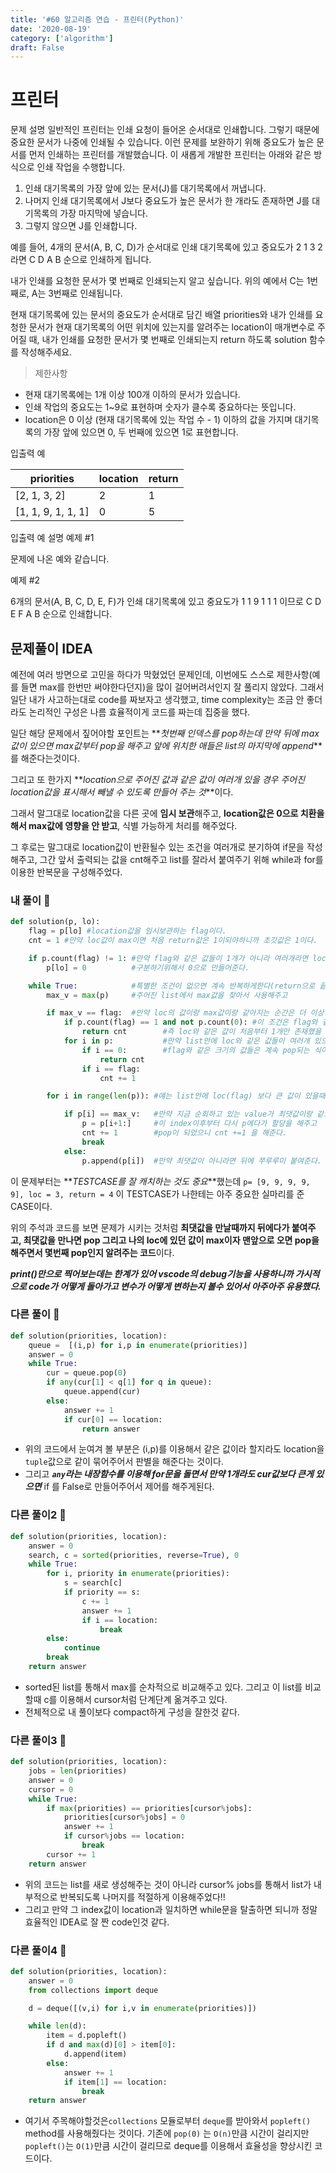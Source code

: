```yaml
---
title: '#60 알고리즘 연습 - 프린터(Python)'
date: '2020-08-19'
category: ['algorithm']
draft: False
---
```


# 프린터

문제 설명
일반적인 프린터는 인쇄 요청이 들어온 순서대로 인쇄합니다. 그렇기 때문에 중요한 문서가 나중에 인쇄될 수 있습니다. 이런 문제를 보완하기 위해 중요도가 높은 문서를 먼저 인쇄하는 프린터를 개발했습니다. 이 새롭게 개발한 프린터는 아래와 같은 방식으로 인쇄 작업을 수행합니다.

1. 인쇄 대기목록의 가장 앞에 있는 문서(J)를 대기목록에서 꺼냅니다.
2. 나머지 인쇄 대기목록에서 J보다 중요도가 높은 문서가 한 개라도 존재하면 J를 대기목록의 가장 마지막에 넣습니다.
3. 그렇지 않으면 J를 인쇄합니다.

예를 들어, 4개의 문서(A, B, C, D)가 순서대로 인쇄 대기목록에 있고 중요도가 2 1 3 2 라면 C D A B 순으로 인쇄하게 됩니다.

내가 인쇄를 요청한 문서가 몇 번째로 인쇄되는지 알고 싶습니다. 위의 예에서 C는 1번째로, A는 3번째로 인쇄됩니다.

현재 대기목록에 있는 문서의 중요도가 순서대로 담긴 배열 priorities와 내가 인쇄를 요청한 문서가 현재 대기목록의 어떤 위치에 있는지를 알려주는 location이 매개변수로 주어질 때, 내가 인쇄를 요청한 문서가 몇 번째로 인쇄되는지 return 하도록 solution 함수를 작성해주세요.

> 제한사항

-   현재 대기목록에는 1개 이상 100개 이하의 문서가 있습니다.
-   인쇄 작업의 중요도는 1~9로 표현하며 숫자가 클수록 중요하다는 뜻입니다.
-   location은 0 이상 (현재 대기목록에 있는 작업 수 - 1) 이하의 값을 가지며 대기목록의 가장 앞에 있으면 0, 두 번째에 있으면 1로 표현합니다.

입출력 예

| priorities         | location | return |
| ------------------ | -------- | ------ |
| [2, 1, 3, 2]       | 2        | 1      |
| [1, 1, 9, 1, 1, 1] | 0        | 5      |

입출력 예 설명
예제 #1

문제에 나온 예와 같습니다.

예제 #2

6개의 문서(A, B, C, D, E, F)가 인쇄 대기목록에 있고 중요도가 1 1 9 1 1 1 이므로 C D E F A B 순으로 인쇄합니다.

## 문제풀이 IDEA

예전에 여러 방면으로 고민을 하다가 막혔었던 문제인데, 이번에도 스스로 제한사항(예를 들면 max를 한번만 써야한다던지)을 많이 걸어버려서인지 잘 풀리지 않았다.
그래서 일단 내가 사고하는대로 code를 짜보자고 생각했고, time complexity는 조금 안 좋더라도 논리적인 구성은 나름 효율적이게 코드를 짜는데 집중을 했다.

일단 해당 문제에서 짚어야할 포인트는 **_첫번째 인덱스를 pop하는데 만약 뒤에 max값이 있으면 max값부터 pop을 해주고 앞에 위치한 애들은 list의 마지막에 append_**를 해준다는것이다.

그리고 또 한가지 **_location으로 주어진 값과 같은 값이 여러개 있을 경우 주어진 location값을 표시해서 빼낼 수 있도록 만들어 주는 것_**이다.

그래서 말그대로 location값을 다른 곳에 **임시 보관**해주고, **location값은 0으로 치환을해서 max값에 영향을 안 받고**, 식별 가능하게 처리를 해주었다.

그 후로는 말그대로 location값이 반환될수 있는 조건을 여러개로 분기하여 if문을 작성해주고, 그간 앞서 출력되는 값을 cnt해주고 list를 잘라서 붙여주기 위해
while과 for를 이용한 반복문을 구성해주었다.

### 내 풀이 🌱

```python
def solution(p, lo):
    flag = p[lo] #location값을 임시보관하는 flag이다.
    cnt = 1 #만약 loc값이 max이면 처음 return값은 1이되야하니까 초깃값은 1이다.

    if p.count(flag) != 1: #만약 flag와 같은 값들이 1개가 아니라 여러개라면 location값을
        p[lo] = 0          #구분하기위해서 0으로 만들어준다.

    while True:            #특별한 조건이 없으면 계속 반복하게한다(return으로 끝내주면 되니까 True로 설정)
        max_v = max(p)     #주어진 list에서 max값을 찾아서 사용해주고

        if max_v == flag:  #만약 loc의 값이랑 max값이랑 같아지는 순간은 더 이상 큰 값이 list안에 없다는 것,
            if p.count(flag) == 1 and not p.count(0): #이 조건은 flag와 같은 값이 1개만 존재하고, 0이 없다는 조건인데
                return cnt        #즉 loc와 같은 값이 처음부터 1개만 존재했을 경우를 말한다.(지금생각하니 p.count는 안 붙여도 됐을듯)
            for i in p:           #만약 list안에 loc와 같은 값들이 여러개 있으면 list를 돌면서 0이라고 체크된 loc에 도달할때까지
                if i == 0:        #flag와 같은 크기의 값들은 계속 pop되는 식이라서 cnt가 올라가고 0에 도달하면 우리의 loc이 pop되면 되니까 return으로 끝내준다.
                    return cnt
                if i == flag:
                    cnt += 1

        for i in range(len(p)): #얘는 list안에 loc(flag) 보다 큰 값이 있을때를 말하는데

            if p[i] == max_v:   #만약 지금 순회하고 있는 value가 최댓값이랑 같으면
                p = p[i+1:]     #이 index이후부터 다시 p에다가 할당을 해주고
                cnt += 1        #pop이 되었으니 cnt +=1 을 해준다.
                break
            else:
                p.append(p[i])  #만약 최댓값이 아니라면 뒤에 쭈루루미 붙여준다.
```

이 문제부터는 **_TESTCASE를 잘 캐치하는 것도 중요_**했는데
`p= [9, 9, 9, 9, 9], loc = 3, return = 4` 이 TESTCASE가 나한테는 아주 중요한 실마리를 준 CASE이다.

위의 주석과 코드를 보면 문제가 시키는 것처럼 **최댓값을 만날때까지 뒤에다가 붙여주고, 최댓값을 만나면 pop
그리고 나의 loc에 있던 값이 max이자 맨앞으로 오면 pop을 해주면서 몇번째 pop인지 알려주는 코드**이다.

**_print()만으로 찍어보는데는 한계가 있어 vscode의 debug기능을 사용하니까 가시적으로 code가 어떻게 돌아가고 변수가 어떻게 변하는지 볼수 있어서
아주아주 유용했다._**

### 다른 풀이 🌳

```python
def solution(priorities, location):
    queue =  [(i,p) for i,p in enumerate(priorities)]
    answer = 0
    while True:
        cur = queue.pop(0)
        if any(cur[1] < q[1] for q in queue):
            queue.append(cur)
        else:
            answer += 1
            if cur[0] == location:
                return answer
```

-   위의 코드에서 눈여겨 볼 부분은 (i,p)를 이용해서 같은 값이라 할지라도 location을 `tuple`값으로 같이 묶어주어서 판별을 해준다는 것이다.
-   그리고 **_`any`라는 내장함수를 이용해 for문을 돌면서 만약 1개라도 cur값보다 큰게 있으면_** if 를 False로 만들어주어서 제어를 해주게된다.

### 다른 풀이2 🌳

```python
def solution(priorities, location):
    answer = 0
    search, c = sorted(priorities, reverse=True), 0
    while True:
        for i, priority in enumerate(priorities):
            s = search[c]
            if priority == s:
                c += 1
                answer += 1
                if i == location:
                    break
        else:
            continue
        break
    return answer
```

-   sorted된 list를 통해서 max를 순차적으로 비교해주고 있다. 그리고 이 list를 비교할때 c를 이용해서 cursor처럼 단계단계 옮겨주고 있다.
-   전체적으로 내 풀이보다 compact하게 구성을 잘한것 같다.

### 다른 풀이3 🌳

```python
def solution(priorities, location):
    jobs = len(priorities)
    answer = 0
    cursor = 0
    while True:
        if max(priorities) == priorities[cursor%jobs]:
            priorities[cursor%jobs] = 0
            answer += 1
            if cursor%jobs == location:
                break
        cursor += 1
    return answer
```

-   위의 코드는 list를 새로 생성해주는 것이 아니라 cursor% jobs를 통해서 list가 내부적으로 반복되도록 나머지를 적절하게 이용해주었다!!
-   그리고 만약 그 index값이 location과 일치하면 while문을 탈출하면 되니까 정말 효율적인 IDEA로 잘 짠 code인것 같다.

### 다른 풀이4 🌳

```python
def solution(priorities, location):
    answer = 0
    from collections import deque

    d = deque([(v,i) for i,v in enumerate(priorities)])

    while len(d):
        item = d.popleft()
        if d and max(d)[0] > item[0]:
            d.append(item)
        else:
            answer += 1
            if item[1] == location:
                break
    return answer
```

-   여기서 주목해야할것은`collections` 모듈로부터 `deque`를 받아와서 `popleft()` method를 사용해줬다는 것이다.
    기존에 `pop(0)` 는 `O(n)`만큼 시간이 걸리지만 `popleft()`는 `O(1)`만큼 시간이 걸리므로 deque를 이용해서 효율성을 향상시킨 코드이다.

